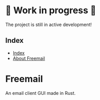 # :construction: Work in progress :construction:

The project is still in active development!

## Index

- [Index](#index)
- [About Freemail](#about)

# Freemail

<a id="about"></a>

An email client GUI made in Rust.
